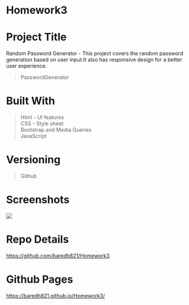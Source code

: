 # Homework3

# Project Title
Random Password Generator - This project covers the random password generation based on user input.It also has responsive design for a better user experience. 
> PasswordGenerator <br>

# Built With
>Html - UI features <br>
>CSS - Style sheet <br>
>Bootstrap and Media Queries <br>
>JavaScript<br>

# Versioning 
> Github

# Screenshots

<img src = "images/Screenshot1.jpg">

# Repo Details 
https://github.com/baredh821/Homework3

# Github Pages
https://baredh821.github.io/Homework3/












